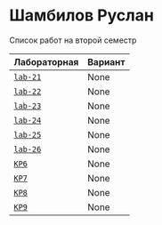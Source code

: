 # Шамбилов Руслан
<summary>Список работ на второй семестр</summary>


| **Лабораторная**                                                              | **Вариант**                       |
|-------------------------------------------------------------------------------|-----------------------------------|
| [`lab-21`](https://github.com/Maxsmile123/MAI_109B_22/tree/main/Shambilov/lab21) | None                              |
| [`lab-22`](https://github.com/Maxsmile123/MAI_109B_22/tree/main/Shambilov/lab22) | None   |
| [`lab-23`](https://github.com/Maxsmile123/MAI_109B_22/tree/main/Shambilov/lab23) | None                   |
| [`lab-24`](https://github.com/Maxsmile123/MAI_109B_22/tree/main/Shambilov/lab24) | None                |
| [`lab-25`](https://github.com/Maxsmile123/MAI_109B_22/tree/main/Shambilov/lab25) | None                 |
| [`lab-26`](https://github.com/Maxsmile123/MAI_109B_22/tree/main/Shambilov/lab26) | None |
| [`KP6`](https://github.com/Maxsmile123/MAI_109B_22/tree/main/Shambilov/KP6)      | None                  |
| [`KP7`](https://github.com/Maxsmile123/MAI_109B_22/tree/main/Shambilov/KP7)      | None                  |
| [`KP8`](https://github.com/Maxsmile123/MAI_109B_22/tree/main/Shambilov/KP8)      | None                 |
| [`KP9`](https://github.com/Maxsmile123/MAI_109B_22/tree/main/Shambilov/KP9)      | None                  |